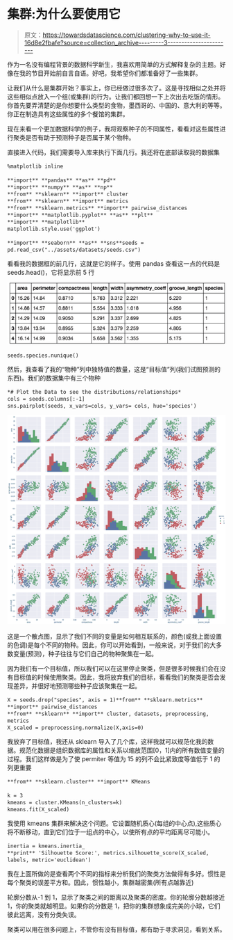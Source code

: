 # 集群:为什么要使用它

> 原文：<https://towardsdatascience.com/clustering-why-to-use-it-16d8e2fbafe?source=collection_archive---------3----------------------->

作为一名没有编程背景的数据科学新生，我喜欢用简单的方式解释复杂的主题。好像在我的节目开始前自言自语。好吧，我希望你们都准备好了一些集群。

让我们从什么是集群开始？事实上，你已经做过很多次了。这是寻找相似之处并将这些相似点放入一个组(或集群)的行为。让我们都回想一下上次出去吃饭的情形。你首先要弄清楚的是你想要什么类型的食物，墨西哥的、中国的、意大利的等等。你正在制造具有这些属性的多个餐馆的集群。

现在来看一个更加数据科学的例子，我将观察种子的不同属性，看看对这些属性进行聚类是否有助于预测种子是否属于某个物种。

直接进入代码，我们需要导入库来执行下面几行。我还将在底部读取我的数据集

```
%matplotlib inline 

**import** **pandas** **as** **pd**
**import** **numpy** **as** **np**
**from** **sklearn** **import** cluster
**from** **sklearn** **import** metrics
**from** **sklearn.metrics** **import** pairwise_distances
**import** **matplotlib.pyplot** **as** **plt**
**import** **matplotlib**
matplotlib.style.use('ggplot') 

**import** **seaborn** **as** **sns**seeds = pd.read_csv("../assets/datasets/seeds.csv")
```

看看我的数据框的前几行，这就是它的样子。使用 pandas 查看这一点的代码是 seeds.head()，它将显示前 5 行

![](img/6914124b1c2994c73535873012be0e3e.png)

```
seeds.species.nunique()
```

然后，我查看了我的“物种”列中独特值的数量，这是“目标值”列(我们试图预测的东西)。我们的数据集中有三个物种

```
*# Plot the Data to see the distributions/relationships*
cols = seeds.columns[:-1]
sns.pairplot(seeds, x_vars=cols, y_vars= cols, hue='species')
```

![](img/50a32d41519fa7035c0dbbc31cab0884.png)

这是一个散点图，显示了我们不同的变量是如何相互联系的，颜色(或我上面设置的色调)是每个不同的物种。因此，你可以开始看到，一般来说，对于我们的大多数变量(预测)，种子往往与它们自己的物种聚集在一起。

因为我们有一个目标值，所以我们可以在这里停止聚类，但是很多时候我们会在没有目标值的时候使用聚类。因此，我将放弃我们的目标，看看我们的聚类是否会发现差异，并很好地预测哪些种子应该聚集在一起。

```
X = seeds.drop("species", axis = 1)**from** **sklearn.metrics** **import** pairwise_distances
**from** **sklearn** **import** cluster, datasets, preprocessing, metrics
X_scaled = preprocessing.normalize(X,axis=0)
```

我放弃了目标值，我还从 sklearn 导入了几个库，这样我就可以规范化我的数据。规范化数据是组织数据库的属性和关系以缩放范围[0，1]内的所有数值变量的过程。我们这样做是为了使 permiter 等值为 15 的列不会比紧致度等值低于 1 的列更重要

```
**from** **sklearn.cluster** **import** KMeans

k = 3
kmeans = cluster.KMeans(n_clusters=k)
kmeans.fit(X_scaled)
```

我使用 kmeans 集群来解决这个问题。它设置随机质心(每组的中心点),这些质心将不断移动，直到它们位于一组点的中心，以使所有点的平均距离尽可能小。

```
inertia = kmeans.inertia_
**print** 'Silhouette Score:', metrics.silhouette_score(X_scaled, labels, metric='euclidean')
```

我在上面所做的是查看两个不同的指标来分析我们的聚类方法做得有多好。惯性是每个聚类的误差平方和。因此，惯性越小，集群越密集(所有点越靠近)

轮廓分数从-1 到 1，显示了聚类之间的距离以及聚类的密度。你的轮廓分数越接近 1，你的聚类就越明显。如果你的分数是 1，把你的集群想象成完美的小球，它们彼此远离，没有分类失误。

聚类可以用在很多问题上，不管你有没有目标值，都有助于寻求洞见，看到关系。